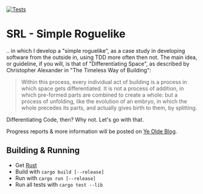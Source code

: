 [![Tests](https://github.com/wolfgang/srl/actions/workflows/tests.yml/badge.svg)](https://github.com/wolfgang/srl/actions/workflows/tests.yml)

# SRL - Simple Roguelike

.. in which I develop a "simple roguelike", as a case study in developing software from the outside in, using TDD more often then not.
The main idea, or guideline, if you will, is that of "Differentiating Space", as described by Christopher Alexander in "The Timeless Way of Building":

> Within this process, every individual act of building is a process in which space gets differentiated. 
It is not a process of addition, in which pre-formed parts are combined to create a whole: 
but a process of unfolding, like the evolution of an embryo, in which the whole precedes its parts, 
and actually gives birth to them, by splitting.

Differentiating Code, then? Why not. Let's go with that.

Progress reports & more information will be posted on [Ye Olde Blog](https://wolfgangdeutsch.work/blog/).

## Building & Running

- Get [Rust](https://www.rust-lang.org/tools/install)
- Build with ```cargo build [--release]```
- Run with ```cargo run [--release]```
- Run all tests with ```cargo test --lib```
